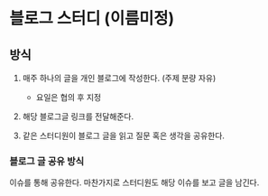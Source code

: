 # 블로그 스터디 (이름미정)

## 방식

1. 매주 하나의 글을 개인 블로그에 작성한다. (주제 분량 자유)
    - 요일은 협의 후 지정

2. 해당 블로그글 링크를 전달해준다.
3. 같은 스터디원이 블로그 글을 읽고 질문 혹은 생각을 공유한다.

### 블로그 글 공유 방식
이슈를 통해 공유한다. 마찬가지로 스터디원도 해당 이슈를 보고 글을 남긴다.




